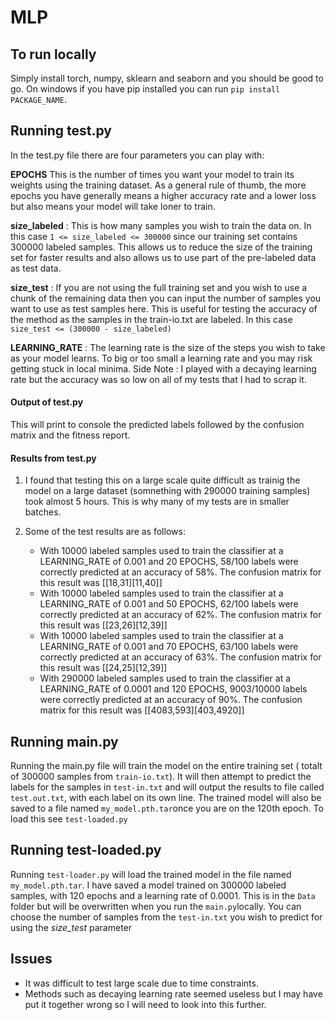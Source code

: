 # MLP

## To run locally

Simply install torch, numpy, sklearn and seaborn and you should be good to go. On windows if you have pip installed you can run `pip install PACKAGE_NAME`.

## Running test.py

In the test.py file there are four parameters you can play with:

**EPOCHS**
This is the number of times you want your model to train its weights using the training dataset. As a general rule of thumb, the more epochs you have generally means a higher accuracy rate and a lower loss but also means your model will take loner to train.

**size_labeled** :
This is how many samples you wish to train the data on. In this case `1 <= size_labeled <= 300000` since our training set contains 300000 labeled samples. This allows us to reduce the size of the training set for faster results and also allows us to use part of the pre-labeled data as test data.

**size_test** :
If you are not using the full training set and you wish to use a chunk of the remaining data then you can input the number of samples you want to use as test samples here.
This is useful for testing the accuracy of the method as the samples in the train-io.txt are labeled.
In this case `size_test <= (300000 - size_labeled)`

**LEARNING_RATE** :
The learning rate is the size of the steps you wish to take as your model learns. To big or too small a learning rate and you may risk getting stuck in local minima.
Side Note : I played with a decaying learning rate but the accuracy was so low on all of my tests that I had to scrap it.

#### Output of test.py

This will print to console the predicted labels followed by the confusion matrix and the fitness report.

#### Results from test.py

1. I found that testing this on a large scale quite difficult as trainig the model on a large dataset (somnething with 290000 training samples) took almost 5 hours. This is why many of my tests are in smaller batches.

2. Some of the test results are as follows:
   - With 10000 labeled samples used to train the classifier at a LEARNING_RATE of 0.001 and 20 EPOCHS, 58/100 labels were correctly predicted at an accuracy of 58%. The confusion matrix for this result was [[18,31][11,40]]
   - With 10000 labeled samples used to train the classifier at a LEARNING_RATE of 0.001 and 50 EPOCHS, 62/100 labels were correctly predicted at an accuracy of 62%. The confusion matrix for this result was [[23,26][12,39]]
   - With 10000 labeled samples used to train the classifier at a LEARNING_RATE of 0.001 and 70 EPOCHS, 63/100 labels were correctly predicted at an accuracy of 63%. The confusion matrix for this result was [[24,25][12,39]]
   - With 290000 labeled samples used to train the classifier at a LEARNING_RATE of 0.0001 and 120 EPOCHS, 9003/10000 labels were correctly predicted at an accuracy of 90%. The confusion matrix for this result was [[4083,593][403,4920]]

## Running main.py

Running the main.py file will train the model on the entire training set ( totalt of 300000 samples from `train-io.txt`).
It will then attempt to predict the labels for the samples in `test-in.txt` and will output the results to file called `test.out.txt`, with each label on its own line.
The trained model will also be saved to a file named `my_model.pth.tar`once you are on the 120th epoch. To load this see `test-loaded.py`

## Running test-loaded.py

Running `test-loader.py` will load the trained model in the file named `my_model.pth.tar`. I have saved a model trained on 300000 labeled samples, with 120 epochs and a learning rate of 0.0001. This is in the `Data` folder but will be overwritten when you run the `main.py`locally. You can choose the number of samples from the `test-in.txt` you wish to predict for using the _size_test_ parameter

## Issues

- It was difficult to test large scale due to time constraints.
- Methods such as decaying learning rate seemed useless but I may have put it together wrong so I will need to look into this further.
